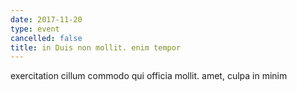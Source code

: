 ```yaml
---
date: 2017-11-20
type: event
cancelled: false
title: in Duis non mollit. enim tempor
---
```

exercitation cillum commodo qui officia mollit. amet, culpa in minim